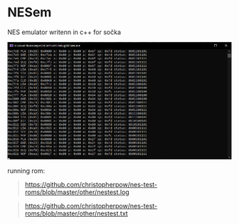 # NESem
NES emulator writenn in c++ for sočka

![preview](https://github.com/vysnezil/NESem/blob/master/imgs/demo.png)

running rom:
>https://github.com/christopherpow/nes-test-roms/blob/master/other/nestest.log

>https://github.com/christopherpow/nes-test-roms/blob/master/other/nestest.txt
